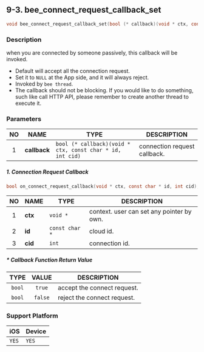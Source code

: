 ## 9-3. bee_connect_request_callback_set

```c
void bee_connect_request_callback_set(bool (* callback)(void * ctx, const char * id, int cid));
```

### Description

when you are connected by someone passively, this callback will be invoked.

* Default will accept all the connection request.
* Set it to `NULL` at the App side, and it will always reject.
* Invoked by `bee thread`.
* The callback should not be blocking. If you would like to do something, such like call HTTP API, please remember to create another thread to execute it.

### Parameters

| NO | NAME | TYPE | DESCRIPTION |
| :---: | --- | --- | --- |
| 1 | **callback** | `bool (* callback)(void * ctx, const char * id, int cid)` | connection request callback. |

##### 1. Connection Request Callback

```c
bool on_connect_request_callback(void * ctx, const char * id, int cid);
```
| NO | NAME | TYPE | DESCRIPTION |
| :---: | --- | --- | --- |
| 1 | **ctx** | `void *` | context. user can set any pointer by own. |
| 2 | **id** | `const char *` | cloud id. |
| 3 | **cid** | `int` | connection id. |

##### * Callback Function Return Value

| TYPE | VALUE | DESCRIPTION |
| :---: | :---: | --- |
| `bool` | `true` | accept the connect request. |
| `bool` | `false` | reject the connect request. |

### Support Platform

| iOS | Device |
| --- | --- |
| `YES` | `YES` |
